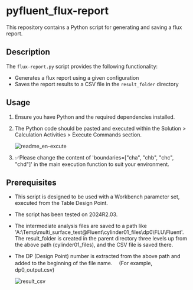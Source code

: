 # pyfluent_flux-report

This repository contains a Python script for generating and saving a flux report.

## Description

The `flux-report.py` script provides the following functionality:

- Generates a flux report using a given configuration
- Saves the report results to a CSV file in the `result_folder` directory

## Usage

1. Ensure you have Python and the required dependencies installed.
2. The Python code should be pasted and executed within the Solution > Calculation Activities > Execute Commands section.
   
   ![readme_en-excute](https://github.com/user-attachments/assets/a14f4161-1c54-42a1-944d-dec567d9f770)

3. :white_check_mark:Please change the content of 'boundaries=["cha", "chb", "chc", "chd"]' in the main execution function to suit your environment.

## Prerequisites

- This script is designed to be used with a Workbench parameter set, executed from the Table Design Point.
- The script has been tested on 2024R2.03.
- The intermediate analysis files are saved to a path like 'A:\Temp\multi_surface_test@Fluent\cylinder01_files\dp0\FLU\Fluent'.
  The result_folder is created in the parent directory three levels up from the above path (cylinder01_files), and the CSV file is saved there.
- The DP (Design Point) number is extracted from the above path and added to the beginning of the file name.
　(For example, dp0_output.csv)

  ![result_csv](https://github.com/user-attachments/assets/431ce53f-3b9e-47a2-bd1c-c351a09bd956)
